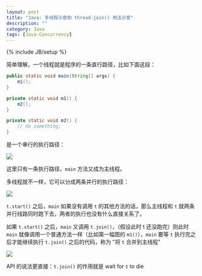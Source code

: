```yaml
---
layout: post
title: "Java: 多线程示意和 thread.join() 用法示意"
description: ""
category: Java
tags: [Java-Concurrency]
---
```

{% include JB/setup %}

[1]: https://farm6.staticflickr.com/5831/23293777493_04aeb2f146_o_d.png
[2]: https://farm6.staticflickr.com/5618/23838061221_1ba9bdc5b6_o_d.png
[3]: https://farm2.staticflickr.com/1637/23920547175_cb21513ed5_o_d.png

简单理解，一个线程就是程序的一条直行路径，比如下面这段：

```java
public static void main(String[] args) {
	m1();
}

private static void m1() {
	m2();
}

private static void m2() {
	// do something;
}
```

是一个串行的执行路径：

![][1]

这里只有一条执行路径，`main` 方法又成为主线程。

多线程就不一样，它可以分成两条并行的执行路径：

![][2]

`t.start()` 之后，`main` 如果没有调用 `t` 的其他方法的话，那么主线程和 `t` 就两条并行线路同时跑下去，两者的执行也没有什么直接关系了。


如果 `t.start()` 之后，`main` 又调用 `t.join()`，（假设此时 t 还没跑完）则此时 `main` 就像调用一个普通方法一样（比如第一幅图的 `m1()`），`main` 要等 `t` 执行完之后才能继续执行 `t.join()` 之后的代码，称为 "将 `t` 合并到主线程"

![][3]

API 的说法更直接：`t.join()` 的作用就是 wait for `t` to die
